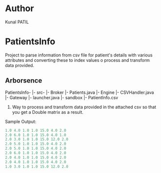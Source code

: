 # Author
Kunal PATIL

# PatientsInfo

Project to parse information from csv file for patient's details with various attributes and converting these to index values o process and transform data provided.

## Arborsence
PatientsInfo-
  |- src-
      |- Broker
        |- Patients.java
      |- Engine
        |- CSVHandler.java
      |- Gateway
        |- launcher.java
  |- sandbox
      |- <TestLaunchers>
  PatientInfo.csv
  
  
1. Way to process and transform data provided in the attached csv so that you get a Double matrix as a result.

Sample Output:
```java
1.0 4.0 1.0 1.0 15.0 4.0 2.0 
2.0 6.0 1.0 1.0 15.0 4.0 1.0 
2.0 3.0 1.0 1.0 15.0 12.0 2.0 
2.0 5.0 1.0 1.0 15.0 4.0 2.0 
2.0 5.0 1.0 1.0 15.0 4.0 2.0 
2.0 6.0 1.0 1.0 15.0 4.0 2.0 
2.0 4.0 1.0 1.0 15.0 4.0 2.0 
2.0 4.0 1.0 1.0 15.0 4.0 2.0 
1.0 3.0 1.0 1.0 15.0 12.0 2.0 
```

